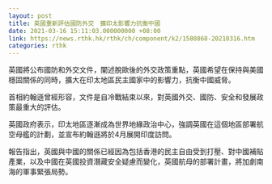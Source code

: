 ```yaml
---
layout: post
title: 英國重新評估國防外交　擴印太影響力抗衡中國
date: 2021-03-16 15:11:03.000000000 +08:00
link: https://news.rthk.hk/rthk/ch/component/k2/1580868-20210316.htm
categories: rthk
---
```


英國將公布國防和外交文件，闡述脫歐後的外交政策重點，英國希望在保持與美國穩固關係的同時，擴大在印太地區民主國家中的影響力，抗衡中國威脅。

首相約翰遜曾經形容，文件是自冷戰結束以來，對英國外交、國防、安全和發展政策最重大的評估。

英國政府表示，印太地區逐漸成為世界地緣政治中心，強調英國在這個地區部署航空母艦的計劃，並宣布約翰遜將於4月展開印度訪問。

報告指出，英國與中國的關係已經因為包括香港的民主自由受到打壓、對中國補貼產業，以及中國在英國投資潛藏安全疑慮而變化，英國航母的部署計畫，將加劇南海的軍事緊張局勢。
